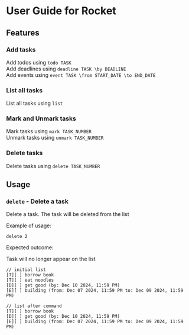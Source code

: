 # User Guide for Rocket

## Features 

### Add tasks

Add todos using `todo TASK` \
Add deadlines using `deadline TASK \by DEADLINE` \
Add events using `event TASK \from START_DATE \to END_DATE`


### List all tasks

List all tasks using `list`

### Mark and Unmark tasks

Mark tasks using `mark TASK_NUMBER` \
Unmark tasks using `unmark TASK_NUMBER`

### Delete tasks

Delete tasks using `delete TASK_NUMBER`

## Usage

### `delete` - Delete a task

Delete a task. The task will be deleted from the list

Example of usage:

`delete 2`

Expected outcome:

Task will no longer appear on the list

```
// initial list
[T][ ] borrow book
[T][ ] eat noodles
[D][ ] get good (by: Dec 10 2024, 11:59 PM)
[E][ ] building (from: Dec 07 2024, 11:59 PM to: Dec 09 2024, 11:59 PM)

// list after command
[T][ ] borrow book
[D][ ] get good (by: Dec 10 2024, 11:59 PM)
[E][ ] building (from: Dec 07 2024, 11:59 PM to: Dec 09 2024, 11:59 PM)
```
